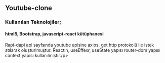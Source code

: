 <h2>Youtube-clone</h2>
<h3>Kullanılan Teknolojiler;</h3>
<h4>html5, Bootstrap, javascript-react kütüphanesi</h4>

<p>Rapi-dapi api sayfsında youtube apisine  axios. get http protokolü ile istek atılarak oluşturlmuştur. Reactın, useEffexr, useState yapısı router-dom yapısı
context yapısı kullanılmıştır./p>
